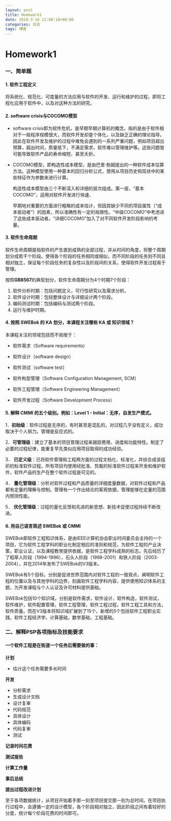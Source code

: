 ```yaml
---
layout: post
title: Homework1
date: 2018-3-16 12:00:10+00:00
categories: 日志
tags: 博客
---
```


# 								Homework1



### 一、简单题



#### 1. 软件工程定义

将系统化、规范化、可度量的方法应用与软件的开发、运行和维护的过程，即将工程化应用于软件中，以及对这种方法的研究。



#### 2.  software crisis与COCOMO模型

- software crisis即为软件危机，是早期早期计算机的概念。指的是由于软件相对于一般程序规模很大，而软件开发却是个体化，以及缺乏正确的理论指导。因此在软件开发及维护的过程中难免会遇到的一系列严重问题，例如项目超出预算，超出时间，质量低下，不满足需求，软件难以管理维护等。这些问题皆可能导致软件产品的寿命缩短、甚至夭折。

- COCOMO模型，即构造性成本模型，是由巴里·勃姆提出的一种软件成本估算方法。这种模型使用一种基本的回归分析公式，使用从项目历史和现状中的某些特征作为参数来进行计算。

  构造性成本模型由三个不断深入和详细的层次组成。第一层，“基本COCOMO”，适用对软件开发进行快速、

  早期地对重要的方面进行粗略的成本估计，但因其缺少不同的项目属性（“成本驱动者”）的因素，所以准确性有一定的局限性。“中级COCOMO”中考虑进了这些成本驱动者。“详细COCOMO”加入了对不同软件开发阶段影响的考量。

#### 3. 软件生命周期

软件生命周期是指软件的产生直到成熟的全部过程，并从时间的角度，将整个周期划分成若干个阶段。使得各个阶段的任务相同或相似，而不同阶段的任务则不同且相对独立，保证每个阶段任务的复杂性以及阶段间的关系，使得软件开发过程易于管理。

按照**GB8567**的典型划分，软件生命周期分为4个时期7个阶段：

1. 软件分析时期：包括问题定义，可行性研究以及需求分析。
2. 软件设计时期：包括整体设计与详细设计两个阶段。
3. 编码测试时期：包括编码与测试两个阶段。
4. 运行与维护时期。

#### 4. 按照 SWEBok 的 KA 划分，本课程关注哪些 KA 或 知识领域？

本课程关注的领域包括而不局限于：

- 软件需求（Software requirements）

- 软件设计（software design）
- 软件测试（software test）
- 软件构型管理（Software Configuration Management, SCM）
- 软件工程管理（Software Engineering Management）
- 软件开发过程（Software Development Process）



#### 5. 解释 CMMI 的五个级别。例如：Level 1 - Initial：无序，自发生产模式。

1．**初始级**：软件过程是无序的，有时甚至是混乱的，对过程几乎没有定义，成功取决于个人努力。管理是反应式的。

2．**可管理级**：建立了基本的项目管理过程来跟踪费用、进度和功能特性。制定了必要的过程纪律，能重复早先类似应用项目取得的成功经验。

3． **已定义级**：已将软件管理和工程两方面的过程文档化、标准化，并综合成该组织的标准软件过程。所有项目均使用经批准、剪裁的标准软件过程来开发和维护软件，软件产品的生产在整个软件过程是可见的。

4． **量化管理级**：分析对软件过程和产品质量的详细度量数据，对软件过程和产品都有定量的理解与控制。管理有一个作出结论的客观依据，管理能够在定量的范围内预测性能。

5． **优化管理级**：过程的量化反馈和先进的新思想、新技术促使过程持续不断改进。



#### 6. 用自己语言简述 SWEBok 或 CMMI

SWEBok即软件工程知识体系，是由IEEE计算机协会职业时间委员会主持的一个项目，它为软件工程学科的职业化制定相应的准则和规范，为软件工程的产业决策，职业认证，以及课程教育提供依据，是软件工程学科成熟的标志。先后经历了了稻草人阶段（1994-1996），石头人阶段（1998-2001）和铁人阶段（2003-2004），并在2014年发布了SWEBok的V3版本。

SWEBok有5个目标。分别是促进世界范围内对软件工程的一致观点，阐明软件工程的位置以及与其他学科的边界，刻画软件工程学科内容，提供使用知识体系的主题，为开发课程与个人认证及许可材料提供基础。

SWEBok包括10个知识域，分别是软件需求，软件设计，软件构造，软件测试，软件维护，软件配置管理，软件工程管理，软件工程过程，软件工程工具和方法，软件质量。而在V3版本将知识域扩展到了15个，新增的5个包括软件工程职业实践，软件工程经济学，计算基础，数学基础，工程基础。



### 二、解释PSP各项指标及技能要求

#### 一个软件工程是在街道一个任务后需要做的事：

**计划**

- 估计这个任务需要多长时间

**开发**

- 分析需求
- 生成设计文档
- 设计复审
- 代码规范
- 具体设计
- 具体编码
- 代码复审
- 测试

**记录时间花费**

**测试报告**

**计算工作量**

**事后总结**

**提出过程改进计划**



至于各项数据统计，从项目开始着手那一刻至项目提交那一刻为总时间。在项目执行过程中，会遵循一定的设计模型，各个阶段相对独立，因此阶段之间有着较好的分度，统计每个阶段花费的时间即可。

